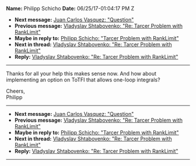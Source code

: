 **Name:** Philipp Schicho
**Date:** 06/25/17-01:04:17 PM Z

  - **Next message:** [Juan Carlos Vasquez: "Question"](1283.html)
  - **Previous message:** [Vladyslav Shtabovenko: "Re: Tarcer Problem
    with RankLimit"](1281.html)
  - **Maybe in reply to:** [Philipp Schicho: "Tarcer Problem with
    RankLimit"](1277.html)
  - **Next in thread:** [Vladyslav Shtabovenko: "Re: Tarcer Problem with
    RankLimit"](1286.html)
  - **Reply:** [Vladyslav Shtabovenko: "Re: Tarcer Problem with
    RankLimit"](1286.html)

-----

Thanks for all your help this makes sense now. And how about
implementing an option on ToTFI that allows one-loop integrals?  

Cheers,  
Philipp  

-----

  - **Next message:** [Juan Carlos Vasquez: "Question"](1283.html)
  - **Previous message:** [Vladyslav Shtabovenko: "Re: Tarcer Problem
    with RankLimit"](1281.html)
  - **Maybe in reply to:** [Philipp Schicho: "Tarcer Problem with
    RankLimit"](1277.html)
  - **Next in thread:** [Vladyslav Shtabovenko: "Re: Tarcer Problem with
    RankLimit"](1286.html)
  - **Reply:** [Vladyslav Shtabovenko: "Re: Tarcer Problem with
    RankLimit"](1286.html)

-----

